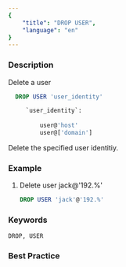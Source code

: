 ```yaml
---
{
    "title": "DROP USER",
    "language": "en"
}
---
```


<!--
Licensed to the Apache Software Foundation (ASF) under one
or more contributor license agreements.  See the NOTICE file
distributed with this work for additional information
regarding copyright ownership.  The ASF licenses this file
to you under the Apache License, Version 2.0 (the
"License"); you may not use this file except in compliance
with the License.  You may obtain a copy of the License at

  http://www.apache.org/licenses/LICENSE-2.0

Unless required by applicable law or agreed to in writing,
software distributed under the License is distributed on an
"AS IS" BASIS, WITHOUT WARRANTIES OR CONDITIONS OF ANY
KIND, either express or implied.  See the License for the
specific language governing permissions and limitations
under the License.
-->



### Description

Delete a user

```sql
  DROP USER 'user_identity'

     `user_identity`:
    
         user@'host'
         user@['domain']
```

  Delete the specified user identitiy.

### Example

1. Delete user jack@'192.%'

    ```sql
    DROP USER 'jack'@'192.%'
    ```

### Keywords

    DROP, USER

### Best Practice

